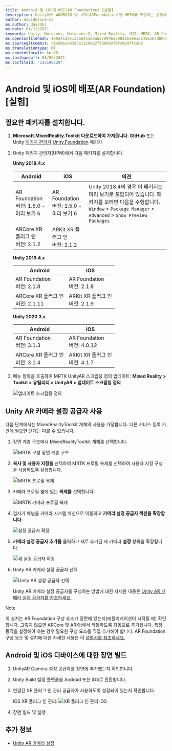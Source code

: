 ```yaml
---
title: Android 및 iOS에 배포(AR Foundation) [실험]
description: Unity에서 ANDROID 및 iOS(ARFoundation)용 MRTK를 구성하는 설명서
author: davidkline-ms
ms.author: davidkl
ms.date: 01/12/2021
keywords: Unity, HoloLens, HoloLens 2, Mixed Reality, 개발, MRTK, AR Core, AR Kit, iOS, IOS, Android, AR Foundation
ms.openlocfilehash: 109241da4137664510aab27094bd508aabaee1d145e387d80da9df259dc730a1
ms.sourcegitcommit: a1c086aa83d381129e62f9d8942f0fc889ffcab0
ms.translationtype: MT
ms.contentlocale: ko-KR
ms.lasthandoff: 08/05/2021
ms.locfileid: "115196729"
---
```

# <a name="deploying-to-android-and-ios-ar-foundation-experimental"></a>Android 및 iOS에 배포(AR Foundation) [실험]

## <a name="install-required-packages"></a>필요한 패키지를 설치합니다.

1. **Microsoft.MixedReality.Toolkit 다운로드하여 가져옵니다. GitHub** 또는 Unity [패키지 관리자](https://github.com/microsoft/MixedRealityToolkit-Unity/releases/) [Unity.Foundation](../configuration/usingupm.md) 패키지

1. Unity 패키지 관리자(UPM)에서 다음 패키지를 설치합니다.

    **Unity 2018.4.x**

    | **Android** | **iOS** | 의견 |
    | --- | --- | --- |
    | AR Foundation  <br/> 버전: 1.5.0 - 미리 보기 6 | AR Foundation  <br/> 버전: 1.5.0 - 미리 보기 6 | Unity 2018.4의 경우 이 패키지는 미리 보기로 포함되어 있습니다. 패키지를 보려면 다음을 수행합니다. `Window` > `Package Manager` > `Advanced` > `Show Preview Packages` |
    | ARCore XR 플러그 인 <br/> 버전: 2.1.2 | ARKit XR 플러그 인 <br/> 버전: 2.1.2 | |

    **Unity 2019.4.x**

    | **Android** | **iOS** |
    | --- | --- |
    | AR Foundation  <br/> 버전: 2.1.8 |  AR Foundation  <br/> 버전: 2.1.8 |
    | ARCore XR 플러그 인 <br/> 버전: 2.1.11 | ARKit XR 플러그 인 <br/> 버전: 2.1.9 |

    **Unity 2020.3.x**

    | **Android** | **iOS** |
    | --- | --- |
    | AR Foundation  <br/> 버전: 3.1.3 |  AR Foundation  <br/> 버전: 4.0.12 |
    | ARCore XR 플러그 인 <br/> 버전: 3.1.4 | ARKit XR 플러그 인 <br/> 버전: 4.1.7 |

1. 메뉴 항목을 호출하여 MRTK UnityAR 스크립팅 정의 업데이트: **Mixed Reality > Toolkit > 유틸리티 > UnityAR > 업데이트 스크립팅 정의**

    ![업데이트 스크립팅 정의](../features/images/UpdateScriptingDefineUnityAR.png)


## <a name="enabling-the-unity-ar-camera-settings-provider"></a>Unity AR 카메라 설정 공급자 사용

다음 단계에서는 MixedRealityToolkit 개체의 사용을 가정합니다. 다른 서비스 등록 기관에 필요한 단계는 다를 수 있습니다.

1. 장면 계층 구조에서 MixedRealityToolkit 개체를 선택합니다.

    ![MRTK 구성 장면 계층 구조](../features/images/MRTK_ConfiguredHierarchy.png)

1. **복사 및 사용자 지정을** 선택하여 MRTK 프로필 복제를 선택하여 사용자 지정 구성을 사용하도록 설정합니다.

    ![MRTK 프로필 복제](../features/images/camera-system/CloneProfileARFoundation.png)

1. 카메라 프로필 옆에 있는 **복제를** 선택합니다.

    ![MRTK 카메라 프로필 복제](../features/images/camera-system/CloneCameraProfileARFoundation.png)

1. 검사기 패널을 카메라 시스템 섹션으로 이동하고 **카메라 설정 공급자 섹션을 확장합니다.**

    ![설정 공급자 확장](../features/images/camera-system/ExpandProviders.png)

1. **카메라 설정 공급자 추가를** 클릭하고 새로 추가된 새 카메라 **설정** 항목을 확장합니다.

    ![새 설정 공급자 확장](../features/images/camera-system/ExpandNewProvider.png)

1. Unity AR 카메라 설정 공급자 선택

    ![Unity AR 설정 공급자 선택](../features/images/camera-system/SelectUnityArSettings.png)

    Unity AR 카메라 설정 공급자를 구성하는 방법에 대한 자세한 내용은 [Unity AR 카메라 설정 공급자를 참조하세요.](../features/camera-system/unity-ar-camera-settings.md)

> [!NOTE]
> 이 설치는 AR Foundation 구성 요소가 장면에 있는지(애플리케이션이 시작될 때) 확인합니다. 그렇지 않으면 ARCore 및 ARKit에서 작동하도록 자동으로 추가됩니다.
> 특정 동작을 설정해야 하는 경우 필요한 구성 요소를 직접 추가해야 합니다.
> AR Foundation 구성 요소 및 설치에 대한 자세한 내용은 이 [설명서를 참조하세요.](https://docs.unity3d.com/Packages/com.unity.xr.arfoundation@2.2/manual/index.html#samples)

## <a name="building-a-scene-for-android-and-ios-devices"></a>Android 및 iOS 디바이스에 대한 장면 빌드

1. UnityAR Camera 설정 공급자를 장면에 추가했는지 확인합니다.

1. Unity Build 설정 플랫폼을 Android 또는 iOS로 전환합니다.

1. 연결된 XR 플러그 인 관리 공급자가 사용하도록 설정되어 있는지 확인합니다.

    iOS XR 플러그 인 관리:  ![ XR 플러그 인 관리 iOS](../features/images/XRManagementiOS.png)

1. 장면 빌드 및 실행

## <a name="see-also"></a>추가 정보

- [Unity AR 카메라 설정](../features/camera-system/unity-ar-camera-settings.md)
